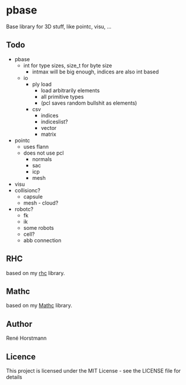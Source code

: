 # pbase
Base library for 3D stuff, like pointc, visu, ...


## Todo
- pbase
  - int for type sizes, size_t for byte size
    - intmax will be big enough, indices are also int based
  - io
    - ply load
      - load arbitrarily elements
      - all primitive types
      - (pcl saves random bullshit as elements)
    - csv
      - indices
      - indiceslist?
      - vector
      - matrix
- pointc
  - uses flann
  - does not use pcl
    - normals
    - sac
    - icp
    - mesh
- visu
- collisionc?
  - capsule
  - mesh - cloud? 
- robotc?
  - fk
  - ik
  - some robots
  - cell?
  - abb connection

## RHC
based on my [rhc](https://github.com/renehorstmann/rhc) library.

## Mathc
based on my [Mathc](https://github.com/renehorstmann/Mathc) library.

## Author

René Horstmann

## Licence

This project is licensed under the MIT License - see the LICENSE file for details

